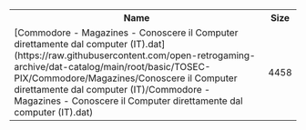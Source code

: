 <table>
<tr><th>Name</th><th>Size</th></tr>
<tr><td>[Commodore - Magazines - Conoscere il Computer direttamente dal computer (IT).dat](https://raw.githubusercontent.com/open-retrogaming-archive/dat-catalog/main/root/basic/TOSEC-PIX/Commodore/Magazines/Conoscere il Computer direttamente dal computer (IT)/Commodore - Magazines - Conoscere il Computer direttamente dal computer (IT).dat)</td><td>4458</td></tr>
</table>
